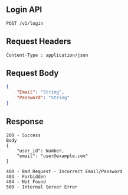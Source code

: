 ## Login API
```
POST /v1/login
```

## Request Headers
```
Content-Type : application/json
```
 
## Request Body
``` json 
{
    "Email": "String",
    "Password": "String"
}
```
## Response
```
200 - Success
Body
{
    "user_id": Number,
    "email": "user@example.com"
}

400 - Bad Request - Incorrect Email/Password
403 - Forbidden
404 - Not Found
500 - Internal Server Error
